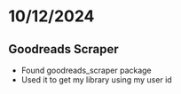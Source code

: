 # 10/12/2024
## Goodreads Scraper
- Found goodreads_scraper package
- Used it to get my library using my user id
